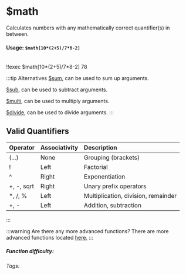 # $math
Calculates numbers with any mathematically correct 
quantifier(s) in between.

#### Usage: `$math[10*(2+5)/7*8-2]`
<br/>
<discord-messages>
	<discord-message :bot="false" role-color="#ffcc9a" author="Member">
		!!exec $math[10*(2+5)/7*8-2]
	</discord-message>
	<discord-message :bot="true" role-color="#0099ff" author="Custom Command" avatar="https://media.discordapp.net/avatars/725721249652670555/781224f90c3b841ba5b40678e032f74a.webp">
		78
	</discord-message>
</discord-messages>

:::tip Alternatives
[$sum](./sum.md), can be used to sum up arguments.

[$sub](./sub.md), can be used to subtract arguments.

[$multi](./multi.md), can be used to multiply arguments.

[$divide](./divide.md), can be used to divide arguments.
:::

## Valid Quantifiers
Operator                 | Associativity | Description
:----------------------- | :------------ | :----------
(...)                    | None          | Grouping (brackets)
!                        | Left          | Factorial
^                        | Right         | Exponentiation
+, -, sqrt               | Right         | Unary prefix operators
\*, /, %                 | Left          | Multiplication, division, remainder
+, -                     | Left          | Addition, subtraction
:::

:::warning Are there any more advanced functions?
There are more advanced functions located [here.](https://github.com/silentmatt/expr-eval/blob/master/README.md)
:::

##### Function difficulty: <Badge type="tip" text="Easy" vertical="middle" /> 
###### Tags: <Badge type="tip" text="Maths" vertical="middle" /> <Badge type="tip" text="Calculate" vertical="middle" />